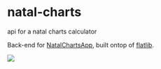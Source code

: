 # natal-charts
api for a natal charts calculator

Back-end for [NatalChartsApp](https://github.com/jc4p/NatalChartsApp), built ontop of [flatlib](https://github.com/flatangle/flatlib).

![](http://i.imgur.com/IG9SRFf.png)
